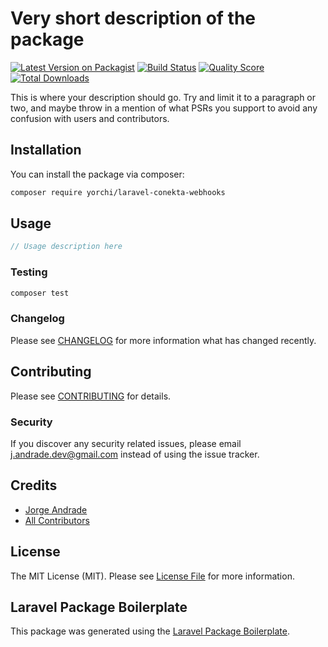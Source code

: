 # Very short description of the package

[![Latest Version on Packagist](https://img.shields.io/packagist/v/yorchi/laravel-conekta-webhooks.svg?style=flat-square)](https://packagist.org/packages/yorchi/laravel-conekta-webhooks)
[![Build Status](https://img.shields.io/travis/yorchi/laravel-conekta-webhooks/master.svg?style=flat-square)](https://travis-ci.org/yorchi/laravel-conekta-webhooks)
[![Quality Score](https://img.shields.io/scrutinizer/g/yorchi/laravel-conekta-webhooks.svg?style=flat-square)](https://scrutinizer-ci.com/g/yorchi/laravel-conekta-webhooks)
[![Total Downloads](https://img.shields.io/packagist/dt/yorchi/laravel-conekta-webhooks.svg?style=flat-square)](https://packagist.org/packages/yorchi/laravel-conekta-webhooks)

This is where your description should go. Try and limit it to a paragraph or two, and maybe throw in a mention of what PSRs you support to avoid any confusion with users and contributors.

## Installation

You can install the package via composer:

```bash
composer require yorchi/laravel-conekta-webhooks
```

## Usage

``` php
// Usage description here
```

### Testing

``` bash
composer test
```

### Changelog

Please see [CHANGELOG](CHANGELOG.md) for more information what has changed recently.

## Contributing

Please see [CONTRIBUTING](CONTRIBUTING.md) for details.

### Security

If you discover any security related issues, please email j.andrade.dev@gmail.com instead of using the issue tracker.

## Credits

- [Jorge Andrade](https://github.com/yorchi)
- [All Contributors](../../contributors)

## License

The MIT License (MIT). Please see [License File](LICENSE.md) for more information.

## Laravel Package Boilerplate

This package was generated using the [Laravel Package Boilerplate](https://laravelpackageboilerplate.com).